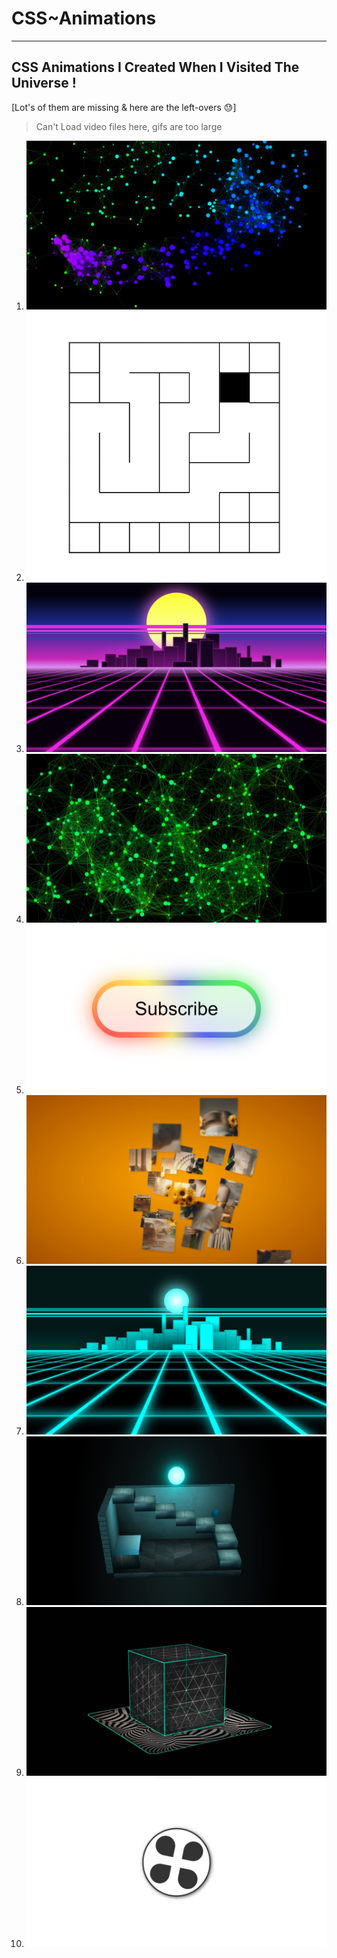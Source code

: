 # CSS~Animations

---

## CSS Animations I Created When I Visited The Universe !

[Lot's of them are missing & here are the left-overs 😓]

> Can't Load video files here, gifs are too large 



1. ![particals](./showcase/particals.jpg "particals.jpg")
1. ![particals](./showcase/backtrack-maze.png "backtrack-maze.png")
1. ![synthwave](./showcase/synthwave.jpg "synthwave.jpg")
1. ![galaxy](./showcase/galaxy.jpg "galaxy.jpg")
1. ![yt-subscribr-btn-animation](./showcase/yt-subscribr-btn-animation.png "yt-subscribr-btn-animation.png")
1. ![shatter](./showcase/shatter.jpg "shatter.jpg")
1. ![neon-edge](./showcase/neon-edge.jpg "neon-edge.jpg")
1. ![room-3d](./showcase/room-3d.jpg "room-3d.jpg")
1. ![box-rotate](./showcase/box-rotate.jpg "box-rotate.jpg")
1. ![galaxy-loading](./showcase/galaxy-loading.jpg "galaxy-loading.jpg")
